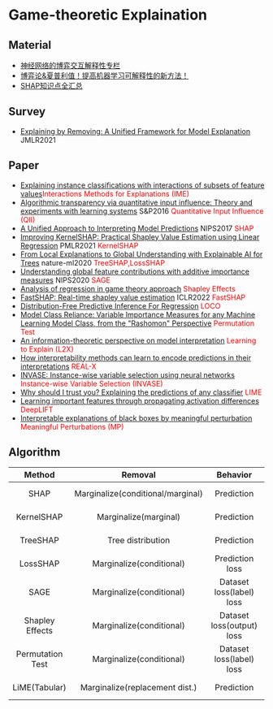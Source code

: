 # Game-theoretic Explaination

## Material
- [神经网络的博弈交互解释性专栏](https://zhuanlan.zhihu.com/p/264871522/)
- [博弈论&夏普利值！提高机器学习可解释性的新方法！](https://zhuanlan.zhihu.com/p/99048980)
- [SHAP知识点全汇总](https://zhuanlan.zhihu.com/p/85791430)

## Survey
- [Explaining by Removing: A Unified Framework for Model Explanation]() JMLR2021

## Paper
- [Explaining instance classifications with interactions of subsets of feature values]()<font color="red">Interactions Methods for Explanations (IME)</font>
- [Algorithmic transparency via quantitative input influence: Theory and experiments with learning systems]() S&P2016 <font color="red">Quantitative Input Influence (QII)</font>
- [A Unified Approach to Interpreting Model Predictions]() NIPS2017 <font color="red">SHAP</font>  
- [Improving KernelSHAP: Practical Shapley Value Estimation using Linear Regression]() PMLR2021 <font color="red">KernelSHAP</font> 
- [From Local Explanations to Global Understanding with Explainable AI for Trees]() nature-ml2020 <font color="red">TreeSHAP,LossSHAP</font> 
- [Understanding global feature contributions with additive importance measures]() NIPS2020 <font color="red">SAGE</font> 
- [Analysis of regression in game theory approach]() <font color="red">Shapley Effects</font>
- [FastSHAP: Real-time shapley value estimation]() ICLR2022 <font color="red">FastSHAP</font>
- [Distribution-Free Predictive Inference For Regression]() <font color="red">LOCO</font>
- [Model Class Reliance: Variable Importance Measures for any Machine Learning Model Class, from the "Rashomon" Perspective]() <font color="red">Permutation Test</font>
- [An information-theoretic perspective on model interpretation]() <font color="red">Learning to Explain (L2X)</font>
- [How interpretability methods can learn to encode predictions in their interpretations]() <font color="red">REAL-X</font>
- [INVASE: Instance-wise variable selection using neural networks]() <font color="red">Instance-wise Variable Selection (INVASE)</font>
- [Why should I trust you? Explaining the predictions of any classifier]() <font color="red">LIME</font>
- [Learning important features through propagating activation differences]() <font color="red">DeepLIFT</font>
- [Interpretable explanations of black boxes by meaningful perturbation]() <font color="red">Meaningful Perturbations (MP)</font>

## Algorithm

|Method|Removal|Behavior|Summary|
|:-:|:-:|:-:|:-:|
|SHAP|Marginalize(conditional/marginal)|Prediction|Shapley value|
|KernelSHAP|Marginalize(marginal)|Prediction|Shapley value|
|TreeSHAP|Tree distribution|Prediction|Shapley value|
|LossSHAP|Marginalize(conditional)|Prediction loss|Shapley value|
|SAGE|Marginalize(conditional)|Dataset loss(label) loss|Shapley value|
|Shapley Effects|Marginalize(conditional)|Dataset loss(output) loss|Shapley value|
|Permutation Test|Marginalize(conditional)|Dataset loss(label) loss|Remove individual|
|LiME(Tabular)|Marginalize(replacement dist.)|Prediction|Linear model|

